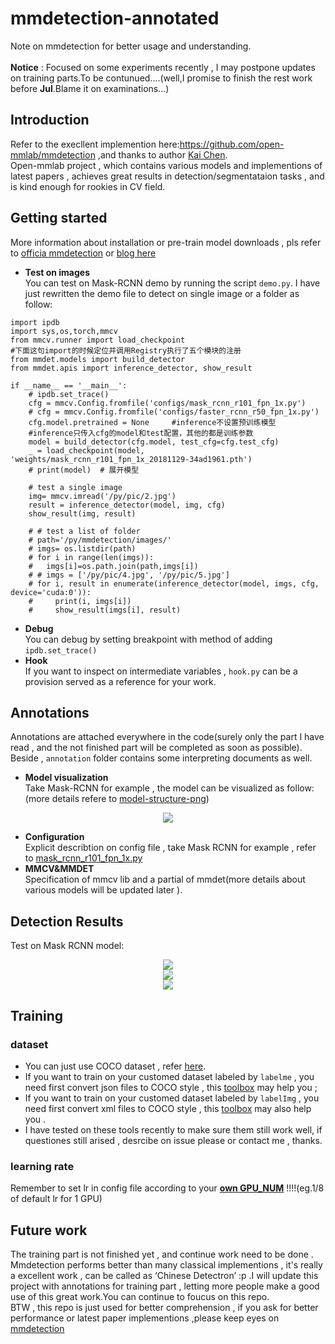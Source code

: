 # mmdetection-annotated
Note on mmdetection for better usage and understanding.</br><br>
**Notice** : Focused on some experiments recently , I may postpone updates on training parts.To be contunued....(well,I promise to finish the rest work before **Jul**.Blame it on examinations...)</br>
## Introduction
Refer to the execllent implemention here:https://github.com/open-mmlab/mmdetection ,and thanks to author [Kai Chen](https://github.com/hellock).</br>
Open-mmlab project , which contains various models and implementions of latest papers , achieves great results in detection/segmentataion tasks , and is kind enough for rookies in CV field.</br>
## Getting started
More information about installation or pre-train model downloads , pls refer to [officia mmdetection](https://github.com/open-mmlab/mmdetection) or [blog here](https://blog.csdn.net/mingqi1996/article/details/88091802)</br>
* **Test on images</br>**
You can test on Mask-RCNN demo by running the script `demo.py`.
I have just rewritten the demo file to detect on single image or a folder as follow:
```
import ipdb
import sys,os,torch,mmcv
from mmcv.runner import load_checkpoint
#下面这句import的时候定位并调用Registry执行了五个模块的注册
from mmdet.models import build_detector	
from mmdet.apis import inference_detector, show_result

if __name__ == '__main__':
	# ipdb.set_trace()
	cfg = mmcv.Config.fromfile('configs/mask_rcnn_r101_fpn_1x.py')
	# cfg = mmcv.Config.fromfile('configs/faster_rcnn_r50_fpn_1x.py')
	cfg.model.pretrained = None		#inference不设置预训练模型
	#inference只传入cfg的model和test配置，其他的都是训练参数
	model = build_detector(cfg.model, test_cfg=cfg.test_cfg)
	_ = load_checkpoint(model, 'weights/mask_rcnn_r101_fpn_1x_20181129-34ad1961.pth')
	# print(model)  # 展开模型

	# test a single image
	img= mmcv.imread('/py/pic/2.jpg')
	result = inference_detector(model, img, cfg)
	show_result(img, result)

	# # test a list of folder
	# path='/py/mmdetection/images/'
	# imgs= os.listdir(path)
	# for i in range(len(imgs)):
	# 	imgs[i]=os.path.join(path,imgs[i])
	# # imgs = ['/py/pic/4.jpg', '/py/pic/5.jpg']
	# for i, result in enumerate(inference_detector(model, imgs, cfg, device='cuda:0')):
	#     print(i, imgs[i])
	#     show_result(imgs[i], result)

```
* **Debug**</br>
You can debug by setting breakpoint with method of adding `ipdb.set_trace()`
* **Hook**</br>
If you want to inspect on intermediate variables , `hook.py` can be a provision served as a reference for your work.
## Annotations
Annotations are attached everywhere in the code(surely only the part I have read , and the not finished part will be completed as soon as possible). Beside , `annotation` folder contains some interpreting documents as well.</br>
* **Model visualization**</br>
Take Mask-RCNN for example , the model can be visualized as follow:(more details refere to [model-structure-png](https://github.com/ming71/mmdetection-annotated/blob/master/annotation/model_vis/maskrcnn-model-inference.png))
<div align=center><img src="https://github.com/ming71/mmdetection-annotated/blob/master/annotation/model_vis/inference.png"/></div>

* **Configuration**</br>
Explicit describtion on config file , take Mask RCNN for example , refer to [mask_rcnn_r101_fpn_1x.py](https://github.com/ming71/mmdetection-annotated/blob/master/annotation/mask_rcnn_r101_fpn_1x.py)</br>
* **MMCV&MMDET**</br>
Specification of mmcv lib and a partial of mmdet(more details about various models will be updated later ).</br>

## Detection Results</br>
Test on Mask RCNN model:</br>
<div align=center><img src="https://github.com/ming71/mmdetection-annotated/blob/master/outputs/_s1019.png"/></div>
<div align=center><img  src="https://github.com/ming71/mmdetection-annotated/blob/master/outputs/_screenshot_02.04.2019.png"/></div>
<div align=center><img  src="https://github.com/ming71/mmdetection-annotated/blob/master/outputs/_screenshot_071019.png"/></div>


## Training</br>
### **dataset**<br>
- You can just use COCO dataset , refer [here](https://blog.csdn.net/mingqi1996/article/details/88091802).<br>
- If you want to train on your customed dataset labeled by `labelme` , you need first convert json files to COCO style , this [toolbox](https://github.com/ming71/toolbox) may help you ;<br>
- If you want to train on your customed dataset labeled by `labelImg` , you need first convert xml files to COCO style , this [toolbox](https://github.com/ming71/toolbox) may also help you .<br>
- I have tested on these tools recently to make sure them still work well, if questiones still arised , desrcibe on issue please or contact me , thanks.<br>

### learning rate
Remember to set lr in config file according to your <u>**own GPU_NUM**</u> !!!!(eg.1/8 of default lr for 1 GPU)

## Future work</br>
The training part is not finished yet , and continue work need to be done . Mmdetection performs better than many classical implementions , it's really a excellent work , can be called as ‘Chinese Detectron’ :p .I will update this project with annotations for training part , letting more people make a good use of this great work.You can continue to foucus on this repo.</br>
BTW , this repo is just used for better comprehension , if you ask for better performance or latest paper implementions ,please keep eyes on [mmdetection](https://github.com/open-mmlab/mmdetection)</br>

